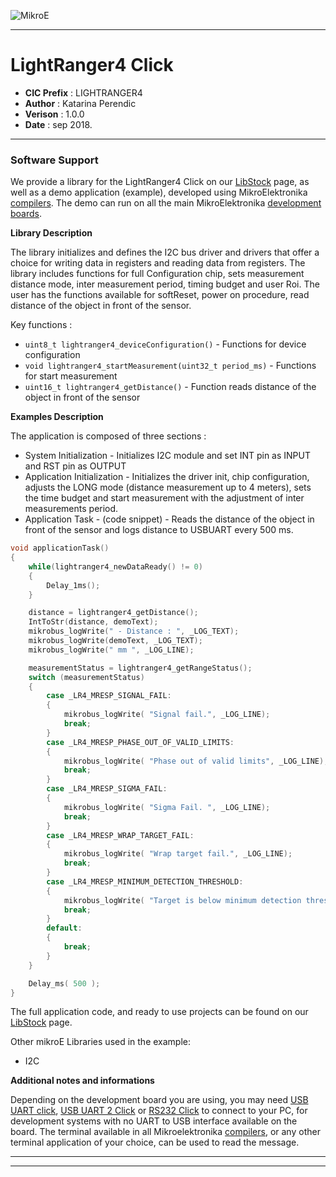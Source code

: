![MikroE](http://www.mikroe.com/img/designs/beta/logo_small.png)

---

# LightRanger4 Click

- **CIC Prefix**  : LIGHTRANGER4
- **Author**      : Katarina Perendic
- **Verison**     : 1.0.0
- **Date**        : sep 2018.

---

### Software Support

We provide a library for the LightRanger4 Click on our [LibStock](https://libstock.mikroe.com/projects/view/2576/lightranger-4-click) 
page, as well as a demo application (example), developed using MikroElektronika 
[compilers](http://shop.mikroe.com/compilers). The demo can run on all the main 
MikroElektronika [development boards](http://shop.mikroe.com/development-boards).

**Library Description**

The library initializes and defines the I2C bus driver and drivers that offer a choice for writing data in registers and reading data
from registers. 
The library includes functions for full Configuration chip, sets measurement distance mode, inter measurement period, timing budget and user Roi.
The user has the functions available for softReset, power on procedure, read distance of the object in front of the sensor.

Key functions :

- ``` uint8_t lightranger4_deviceConfiguration() ``` - Functions for device configuration 
- ``` void lightranger4_startMeasurement(uint32_t period_ms) ``` - Functions for start measurement 
- ``` uint16_t lightranger4_getDistance() ``` - Function reads distance of the object in front of the sensor 

**Examples Description**


The application is composed of three sections :

- System Initialization - Initializes I2C module and set INT pin as INPUT and RST pin as OUTPUT
- Application Initialization -  Initializes the driver init, chip configuration, adjusts the LONG mode (distance measurement up to 4 meters),
                                sets the time budget and start measurement with the adjustment of inter measurements period.
- Application Task - (code snippet) - Reads the distance of the object in front of the sensor and logs distance to USBUART every 500 ms.


```.c
void applicationTask()
{
    while(lightranger4_newDataReady() != 0)
    {
        Delay_1ms();
    }

    distance = lightranger4_getDistance();
    IntToStr(distance, demoText);
    mikrobus_logWrite(" - Distance : ", _LOG_TEXT);
    mikrobus_logWrite(demoText, _LOG_TEXT);
    mikrobus_logWrite(" mm ", _LOG_LINE);

    measurementStatus = lightranger4_getRangeStatus();
    switch (measurementStatus)
    {
        case _LR4_MRESP_SIGNAL_FAIL:
        {
            mikrobus_logWrite( "Signal fail.", _LOG_LINE);
            break;
        }
        case _LR4_MRESP_PHASE_OUT_OF_VALID_LIMITS:
        {
            mikrobus_logWrite( "Phase out of valid limits", _LOG_LINE);
            break;
        }
        case _LR4_MRESP_SIGMA_FAIL:
        {
            mikrobus_logWrite( "Sigma Fail. ", _LOG_LINE);
            break;
        }
        case _LR4_MRESP_WRAP_TARGET_FAIL:
        {
            mikrobus_logWrite( "Wrap target fail.", _LOG_LINE);
            break;
        }
        case _LR4_MRESP_MINIMUM_DETECTION_THRESHOLD:
        {
            mikrobus_logWrite( "Target is below minimum detection threshold. ", _LOG_LINE);
            break;
        }
        default:
        {
            break;
        }
    }

    Delay_ms( 500 );
}
```

The full application code, and ready to use projects can be found on our 
[LibStock](https://libstock.mikroe.com/projects/view/2576/lightranger-4-click) page.

Other mikroE Libraries used in the example:

- I2C

**Additional notes and informations**

Depending on the development board you are using, you may need 
[USB UART click](http://shop.mikroe.com/usb-uart-click), 
[USB UART 2 Click](http://shop.mikroe.com/usb-uart-2-click) or 
[RS232 Click](http://shop.mikroe.com/rs232-click) to connect to your PC, for 
development systems with no UART to USB interface available on the board. The 
terminal available in all Mikroelektronika 
[compilers](http://shop.mikroe.com/compilers), or any other terminal application 
of your choice, can be used to read the message.

---
---
